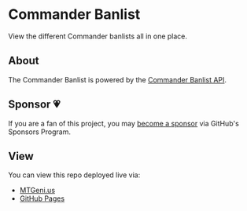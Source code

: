 # Commander Banlist

View the different Commander banlists all in one place.

## About

The Commander Banlist is powered by the
[Commander Banlist API](https://github.com/mtgenius/commander-banlist-api/).

## Sponsor 💗

If you are a fan of this project, you may
[become a sponsor](https://github.com/sponsors/CharlesStover)
via GitHub's Sponsors Program.

## View

You can view this repo deployed live via:

* [MTGeni.us](https://mtgeni.us/commander-banlist/)
* [GitHub Pages](https://mtgenius.github.io/commander-banlist/)
